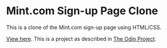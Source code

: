 # Mint.com Sign-up Page Clone

This is a clone of the Mint.com sign-up page using HTML/CSS.

[View here](https://sophialwu.github.io/mint-signup-clone/).
This is a project as described in [The Odin Project](http://www.theodinproject.com/courses/html5-and-css3/lessons/html-forms).
